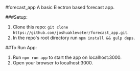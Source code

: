 #forecast_app
A basic Electron based forecast app.


###Setup:

1. Clone this repo: `git clone https://github.com/joshuakleveter/forecast_app.git`.
2. In the repo's root directory run `npm install && gulp deps`.


##To Run App:

1. Run `npm run app` to start the app on localhost:3000.
2. Open your browser to localhost:3000.

